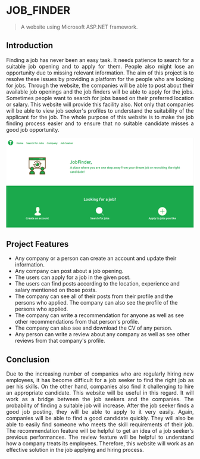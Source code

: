 # JOB_FINDER
> A website using Microsoft ASP.NET framework. 

## **Introduction**
<p align="justify">
Finding a job has never been an easy task. It needs patience to search for a suitable job opening and to apply for them. People also might lose an opportunity due to missing relevant information.  The aim of this project is to resolve these issues by providing a platform for the people who are looking for jobs. Through the website, the companies will be able to post about their available job openings and the job finders will be able to apply for the jobs. Sometimes people want to search for jobs based on their preferred location or salary. This website will provide this facility also. Not only that companies will be able to view job seeker's profiles to understand the suitability of the applicant for the job. The whole purpose of this website is to make the job finding process easier and to ensure that no suitable candidate misses a good job opportunity.
</p>

![alt text](https://github.com/FuadBinAkhter/JOB_FINDER/blob/master/images/Homepage.PNG?raw=true)

##  **Project Features**
* Any company or a person can create an account and update their information.
* Any company can post about a job opening.
* The users can apply for a job in the given post.
* The users can find posts according to the location, experience and salary mentioned on those posts.
* The company can see all of their posts from their profile and the persons who applied. The company can also see the profile of the persons who applied.
* The company can write a recommendation for anyone as well as see other recommendations from that person's profile.
* The company can also see and download the CV of any person.
* Any person can write a review about any company as well as see other reviews from that company's profile.

##  **Conclusion**
<p align="justify">
Due to the increasing number of companies who are regularly hiring new employees, it has become difficult for a job seeker to find the right job as per his skills. On the other hand, companies also find it challenging to hire an appropriate candidate. This website will be useful in this regard. It will work as a bridge between the job seekers and the companies. The probability of finding a suitable job will increase. After the job seeker finds a good job posting, they will be able to apply to it very easily. Again, companies will be able to find a good candidate quickly. They will also be able to easily find someone who meets the skill requirements of their job. The recommendation feature will be helpful to get an idea of a job seeker's previous performances. The review feature will be helpful to understand how a company treats its employees. Therefore, this website will work as an effective solution in the job applying and hiring process.
</p>
